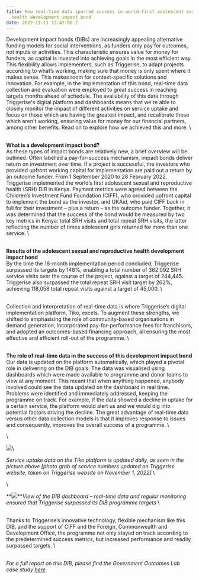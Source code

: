 ```yaml
---
title: How real-time data spurred success in world-first adolescent sexual reproductive
  health development impact bond
date: 2022-11-11 12:42:00 Z
---
```


Development impact bonds (DIBs) are increasingly appealing alternative funding models for social interventions, as funders only pay for outcomes, not inputs or activities. This characteristic ensures value for money for funders, as capital is invested into achieving goals in the most efficient way. This flexibility allows implementers, such as Triggerise, to adapt projects according to what’s working, making sure that money is only spent where it makes sense. This makes room for context-specific solutions and innovation. For example, in the implementation of this bond, real-time data collection and evaluation were employed to great success in reaching targets months ahead of schedule. The availability of this data through Triggerise's digital platform and dashboards means that we're able to closely monitor the impact of different activities on service uptake and focus on those which are having the greatest impact, and recalibrate those which aren't working, ensuring value for money for our financial partners, among other benefits. Read on to explore how we achieved this and more.
\

\
**What is a development impact bond?**
\
As these types of impact bonds are relatively new, a brief overview will be outlined. Often labelled a pay-for-success mechanism, impact bonds deliver return on investment over time. If a project is successful, the investors who provided upfront working capital for implementation are paid out a return by an outcome funder. From 1 September 2020 to 28 February 2022, Triggerise implemented the world’s first adolescent sexual and reproductive health (SRH) DIB in Kenya. Payment metrics were agreed between the Children’s Investment Fund Foundation (CIFF), who provided upfront capital to implement the bond as the investor, and UKAid, who paid CIFF back in full for their investment – plus a return – as the outcome funder. Together, it was determined that the success of the bond would be measured by two key metrics in Kenya: total SRH visits and total repeat SRH visits, the latter reflecting the number of times adolescent girls returned for more than one service.
\

\
**Results of the adolescent sexual and reproductive health development impact bond**
\
By the time the 18-month implementation period concluded, Triggerise surpassed its targets by 148%, enabling a total number of 362,092 SRH service visits over the course of the project, against a target of 244,445. Triggerise also surpassed the total repeat SRH visit target by 262%, achieving 118,058 total repeat visits against a target of 45,000. 
\

\
Collection and interpretation of real-time data is where Triggerise’s digital implementation platform, Tiko, excels. To augment these strengths, we shifted to emphasising the role of community-based organisations in demand generation, incorporated pay-for-performance fees for franchisors, and adopted an outcomes-based financing approach, all ensuring the most effective and efficient roll-out of the programme. 
\

\
**The role of real-time data in the success of this development impact bond**
\
Our data is updated on the platform automatically, which played a pivotal role in delivering on the DIB goals. The data was visualised using dashboards which were made available to programme and donor teams to view at any moment. This meant that when anything happened, anybody involved could see the data updated on the dashboard in real time. Problems were identified and immediately addressed, keeping the programme on track. For example, if the data showed a decline in uptake for a certain service, the platform would alert us and we would dig into potential factors driving the decline. The great advantage of real-time data versus other data collection models is that it improves response to issues and consequently, improves the overall success of a programme. 
\

\

**![](https://lh3.googleusercontent.com/2yAY6FY8uxqJEIwwawWOcIXnO9j4693800QLFOj7rljTVv3-OKHVrkRlYpcVC1mJOl5VOWo4lj9o32sjD3LtOOx77Dn-MYdf6GB-N0OQt_7FoZFuPVqrx1x-Q8sfYGz0R7kUSb2YuRAcLa2huXBLjcI1m3qMhK6z8Swqt3S8dF7_bPc5o6AaDlnCPQ3r9Q)**\

*Service uptake data on the Tiko platform is updated daily, as seen in the picture above \[photo grab of service numbers updated on Triggerise website, taken on Triggerise website on November 1, 2022\]*
\

\

**![](https://lh4.googleusercontent.com/gFcQUjM-lcYT5huhHlE2L5s4ApzwTadGV67EF1NiMYqSOQqV4601oFcyb8I0KwX8xRVIUqye4ZJC8jU64lInzt4cRsnhEZ03zufwd52BhJS7JduwJofNlv8-uWQyBb6MHBux6o0ZxXP9BoDi2tT5qishQ9HmJimyf-w80_tayB2EbwD2iS6G4z5dQyAnfw)***View of the DIB dashboard – real-time data and regular monitoring ensured that Triggerise surpassed its DIB programme targets*
\

\
Thanks to Triggerise’s innovative technology, flexible mechanism like this DIB, and the support of CIFF and the Foreign, Commonwealth and Development Office, the programme not only stayed on track according to the predetermined success metrics, but increased performance and readily surpassed targets.
\

\
*For a full report on this DIB, please find the Government Outcomes Lab case study [here](https://golab.bsg.ox.ac.uk/knowledge-bank/case-studies/in-their-hands/).*